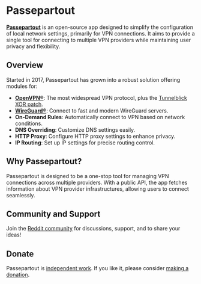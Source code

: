 # Passepartout

**[Passepartout](app-store)** is an open-source app designed to simplify the configuration of local network settings, primarily for VPN connections. It aims to provide a single tool for connecting to multiple VPN providers while maintaining user privacy and flexibility.

## Overview

Started in 2017, Passepartout has grown into a robust solution offering modules for:

- **[OpenVPN®][openvpn]**: The most widespread VPN protocol, plus the [Tunnelblick XOR patch][openvpn-xor-patch].
- **[WireGuard®][wireguard]**: Connect to fast and modern WireGuard servers.
- **On-Demand Rules**: Automatically connect to VPN based on network conditions.
- **DNS Overriding**: Customize DNS settings easily.
- **HTTP Proxy**: Configure HTTP proxy settings to enhance privacy.
- **IP Routing**: Set up IP settings for precise routing control.

## Why Passepartout?

Passepartout is designed to be a one-stop tool for managing VPN connections across multiple providers. With a public API, the app fetches information about VPN provider infrastructures, allowing users to connect seamlessly.

## Community and Support

Join the [Reddit community](https://www.reddit.com/r/passepartout/) for discussions, support, and to share your ideas!

## Donate

Passepartout is [independent work][web-about]. If you like it, please consider [making a donation][web-donate].

[app-store]: https://apps.apple.com/us/app/passepartout-vpn-client/id1433648537
[openvpn]: https://openvpn.net/index.php/open-source/overview.html
[openvpn-xor-patch]: https://tunnelblick.net/cOpenvpn_xorpatch.html
[wireguard]: https://www.wireguard.com/
[web-about]: https://passepartoutvpn.app/about/
[web-donate]: https://buymeacoffee.com/passepartout
